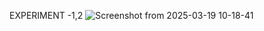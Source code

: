 EXPERIMENT -1,2
![Screenshot from 2025-03-19 10-18-41](https://github.com/user-attachments/assets/72441394-4ec4-4a04-8bc1-cb0ed7356857)

